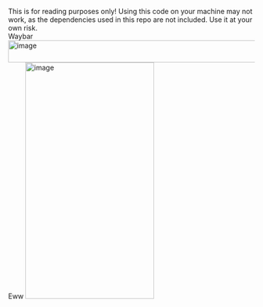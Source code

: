 This is for reading purposes only! Using this code on your machine may not work, as the dependencies used in this repo are not included. Use it at your own risk.
<br>
Waybar
<img width="1600" height="45" alt="image" src="https://github.com/user-attachments/assets/aaf18d67-04f7-4b0c-902f-b0706a1c43cf" />
<br>
Eww
<img width="263" height="483" alt="image" src="https://github.com/user-attachments/assets/05f63f10-26fa-43c7-9d05-40c350380b22" />
